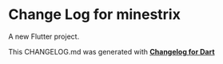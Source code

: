 # Change Log for minestrix
A new Flutter project.


This CHANGELOG.md was generated with [**Changelog for Dart**](https://pub.dartlang.org/packages/changelog)

